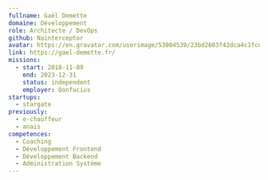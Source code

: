 ```yaml
---
fullname: Gaël Demette
domaine: Développement
role: Architecte / DevOps
github: Nainterceptor
avatar: https://en.gravatar.com/userimage/53004539/23bd2603f42dca4c1fcd2348ca3d1887.jpeg
link: https://gael-demette.fr/
missions:
  - start: 2018-11-09
    end: 2023-12-31
    status: independent
    employer: Qonfucius
startups:
  - stargate
previously:
  - e-chauffeur
  - anais
competences:
  - Coaching
  - Développement Frontend
  - Développement Backend
  - Administration Système
---
```

